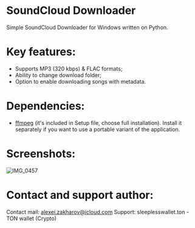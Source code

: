 # SoundCloud Downloader
Simple SoundCloud Downloader for Windows written on Python.
# Key features:
- Supports MP3 (320 kbps) & FLAC formats;
- Ability to change download folder;
- Option to enable downloading songs with metadata.
# Dependencies:
- [ffmpeg](http://ffmpeg.org/) (it's included in Setup file, choose full installation). Install it separately if you want to use a portable variant of the application.
# Screenshots:
![IMG_0457](https://github.com/user-attachments/assets/79034dd0-30dd-4202-871d-07c2f569c7e8)
# Contact and support author:
Contact mail: alexei.zakharov@icloud.com
Support: sleeplesswallet.ton - TON wallet (Crypto)
